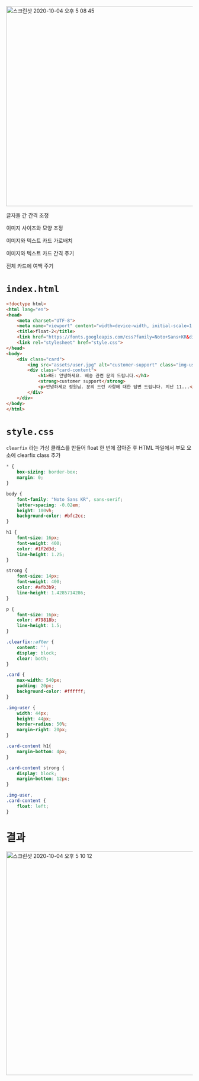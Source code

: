 
<img width="538" alt="스크린샷 2020-10-04 오후 5 08 45" src="https://user-images.githubusercontent.com/45806836/95010436-450e6680-0664-11eb-8f6a-06170f5a8be5.png">

글자들 간 간격 조정

이미지 사이즈와 모양 조정

이미지와 텍스트 카드 가로배치

이미지와 텍스트 카드 간격 주기

전체 카드에 여백 주기

# `index.html`

```html
<!doctype html>
<html lang="en">
<head>
    <meta charset="UTF-8">
    <meta name="viewport" content="width=device-width, initial-scale=1.0">
    <title>float-2</title>
    <link href="https://fonts.googleapis.com/css?family=Noto+Sans+KR&display=swap" rel="stylesheet" />
    <link rel="stylesheet" href="style.css">
</head>
<body>
    <div class="card">
        <img src="assets/user.jpg" alt="customer-support" class="img-user">
        <div class="card-content">
            <h1>RE: 안녕하세요. 배송 관련 문의 드립니다.</h1>
            <strong>customer support</strong>
            <p>안녕하세요 정원님. 문의 드린 사항에 대한 답변 드립니다. 지난 11...</p>
        </div>
    </div>
</body>
</html>
```

# `style.css`

`clearfix` 라는 가상 클래스를 만들어 float 한 번에 잡아준 후 HTML 파일에서 부모 요소에 clearfix class 추가

```css
* {
    box-sizing: border-box;
    margin: 0;
}

body {
    font-family: "Noto Sans KR", sans-serif;
    letter-spacing: -0.02em;
    height: 100vh;
    background-color: #bfc2cc;
}

h1 {
    font-size: 16px;
    font-weight: 400;
    color: #1f2d3d;
    line-height: 1.25;
}

strong {
    font-size: 14px;
    font-weight: 400;
    color: #afb3b9;
    line-height: 1.4285714286;
}

p {
    font-size: 16px;
    color: #79818b;
    line-height: 1.5;
}

.clearfix::after {
    content: '';
    display: block;
    clear: both;
}

.card {
    max-width: 540px;
    padding: 20px;
    background-color: #ffffff;
}

.img-user {
    width: 44px;
    height: 44px;
    border-radius: 50%;
    margin-right: 20px;
}

.card-content h1{
    margin-bottom: 4px;
}

.card-content strong {
    display: block;
    margin-bottom: 12px;
}

.img-user,
.card-content {
    float: left;
}
```

# 결과

<img width="602" alt="스크린샷 2020-10-04 오후 5 10 12" src="https://user-images.githubusercontent.com/45806836/95010462-79822280-0664-11eb-88df-ba222ecaeec3.png">

